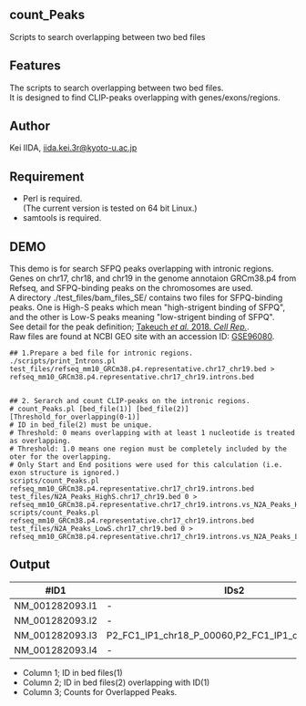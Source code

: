 count_Peaks
---------
Scripts to search overlapping between two bed files

Features
---------
The scripts to search overlapping between two bed files.  
It is designed to find CLIP-peaks overlapping with genes/exons/regions. 

Author
---------
Kei IIDA, iida.kei.3r@kyoto-u.ac.jp

Requirement
---------
 * Perl is required.  
  (The current version is tested on 64 bit Linux.)
 * samtools is required.
 
 DEMO
---------
This demo is for search SFPQ peaks overlapping with intronic regions.  
Genes on chr17, chr18, and chr19 in the genome annotaion GRCm38.p4 from Refseq, and SFPQ-binding peaks on the chromosomes are used.  
A directory ./test_files/bam_files_SE/ contains two files for SFPQ-binding peaks.
One is High-S peaks which mean "high-strigent binding of SFPQ",  
and the other is Low-S peaks meaning "low-strigent binding of SFPQ".  
See detail for the peak definition; [Takeuch *et al.* 2018. *Cell Rep.*](https://doi.org/10.1016/j.celrep.2018.03.141 "DOI").  
Raw files are found at NCBI GEO site with an accession ID: [GSE96080](https://www.ncbi.nlm.nih.gov/geo/query/acc.cgi?GSE96080 "NCBI GEO").

```
## 1.Prepare a bed file for intronic regions.
./scripts/print_Introns.pl test_files/refseq_mm10_GRCm38.p4.representative.chr17_chr19.bed > refseq_mm10_GRCm38.p4.representative.chr17_chr19.introns.bed


## 2. Serarch and count CLIP-peaks on the intronic regions.
# count_Peaks.pl [bed_file(1)] [bed_file(2)] [Threshold_for_overlapping(0-1)]
# ID in bed_file(2) must be unique.
# Threshold: 0 means overlapping with at least 1 nucleotide is treated as overlapping.
# Threshold: 1.0 means one region must be completely included by the oter for the overlapping.
# Only Start and End positions were used for this calculation (i.e. exon structure is ignored.)
scripts/count_Peaks.pl refseq_mm10_GRCm38.p4.representative.chr17_chr19.introns.bed test_files/N2A_Peaks_HighS.chr17_chr19.bed 0 > refseq_mm10_GRCm38.p4.representative.chr17_chr19.introns.vs_N2A_Peaks_HighS.txt
scripts/count_Peaks.pl refseq_mm10_GRCm38.p4.representative.chr17_chr19.introns.bed test_files/N2A_Peaks_LowS.chr17_chr19.bed 0 > refseq_mm10_GRCm38.p4.representative.chr17_chr19.introns.vs_N2A_Peaks_LowS.txt
```

Output
---------

| #ID1 | IDs2 | Num_of_Overlapped_ID2 |
| --- | --- | --- |
| NM_001282093.I1 | - | 0 |
| NM_001282093.I2 |	- |	0 |
| NM_001282093.I3 |	P2_FC1_IP1_chr18_P_00060,P2_FC1_IP1_chr18_P_00064 | 2 |
| NM_001282093.I4 |	- |	0|

* Column 1; ID in bed files(1)
* Column 2; ID in bed files(2) overlapping with ID(1)
* Column 3; Counts for Overlapped Peaks.
